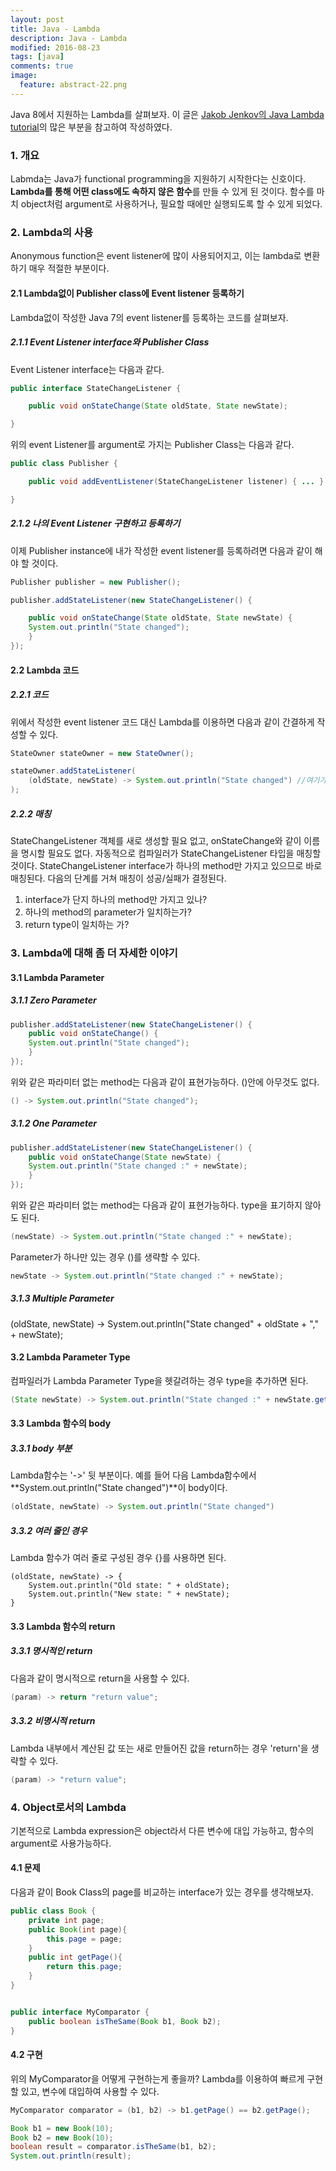 ```yaml
---
layout: post
title: Java - Lambda
description: Java - Lambda 
modified: 2016-08-23
tags: [java]
comments: true
image:
  feature: abstract-22.png
---
```

Java 8에서 지원하는 Lambda를 살펴보자. 이 글은 [Jakob Jenkov의 Java Lambda tutorial](http://tutorials.jenkov.com/java/lambda-expressions.html)의 많은 부분을 참고하여 작성하였다. 

### 1. 개요

Labmda는 Java가 functional programming을 지원하기 시작한다는 신호이다. **Lambda를 통해 어떤 class에도 속하지 않은 함수**를 만들 수 있게 된 것이다. 함수를 마치 object처럼 argument로 사용하거나, 필요할 때에만 실행되도록 할 수 있게 되었다. 


### 2. Lambda의 사용

Anonymous function은 event listener에 많이 사용되어지고, 이는 lambda로 변환하기 매우 적절한 부분이다. 

#### 2.1 Lambda없이 Publisher class에 Event listener 등록하기 

Lambda없이 작성한 Java 7의 event listener를 등록하는 코드를 살펴보자. 


##### 2.1.1 Event Listener interface와 Publisher Class

Event Listener interface는 다음과 같다.  

```java
public interface StateChangeListener {

    public void onStateChange(State oldState, State newState);

}
```

위의 event Listener를 argument로 가지는 Publisher Class는 다음과 같다. 

```java
public class Publisher {

    public void addEventListener(StateChangeListener listener) { ... }

}
```

##### 2.1.2 나의 Event Listener 구현하고 등록하기 

이제 Publisher instance에 내가 작성한 event listener를 등록하려면 다음과 같이 해야 할 것이다. 


```java
Publisher publisher = new Publisher();

publisher.addStateListener(new StateChangeListener() {

    public void onStateChange(State oldState, State newState) {
	System.out.println("State changed");
    }
});
```

#### 2.2 Lambda 코드 


##### 2.2.1 코드 

위에서 작성한 event listener 코드 대신 Lambda를 이용하면 다음과 같이 간결하게 작성할 수 있다. 

```java
StateOwner stateOwner = new StateOwner();

stateOwner.addStateListener(
    (oldState, newState) -> System.out.println("State changed") //여기가 lambda 코드
);
```

##### 2.2.2 매칭

StateChangeListener 객체를 새로 생성할 필요 없고, onStateChange와 같이 이름을 명시할 필요도 없다. 자동적으로 컴파일러가 StateChangeListener 타입을 매칭할 것이다. StateChangeListener interface가 하나의 method만 가지고 있으므로 바로 매칭된다. 다음의 단계를 거쳐 매칭이 성공/실패가 결정된다.  

1. interface가 단지 하나의 method만 가지고 있나?
2. 하나의 method의 parameter가 일치하는가?
3. return type이 일치하는 가?

### 3. Lambda에 대해 좀 더 자세한 이야기 

#### 3.1 Lambda Parameter

##### 3.1.1 Zero Parameter

```java
publisher.addStateListener(new StateChangeListener() {
    public void onStateChange() {
	System.out.println("State changed");
    }
});
```

위와 같은 파라미터 없는 method는 다음과 같이 표현가능하다. ()안에 아무것도 없다. 

```java
() -> System.out.println("State changed");
```

##### 3.1.2 One Parameter

```java
publisher.addStateListener(new StateChangeListener() {
    public void onStateChange(State newState) {
	System.out.println("State changed :" + newState);
    }
});
```

위와 같은 파라미터 없는 method는 다음과 같이 표현가능하다. type을 표기하지 않아도 된다. 

```java
(newState) -> System.out.println("State changed :" + newState);
```

Parameter가 하나만 있는 경우 ()를 생략할 수 있다. 

```java
newState -> System.out.println("State changed :" + newState);
```

##### 3.1.3 Multiple Parameter

(oldState, newState) -> System.out.println("State changed" + oldState + "," + newState);

#### 3.2 Lambda Parameter Type

컴파일러가 Lambda Parameter Type을 헷갈려하는 경우 type을 추가하면 된다. 

```java
(State newState) -> System.out.println("State changed :" + newState.getName());
```

#### 3.3 Lambda 함수의 body

##### 3.3.1 body 부분

Lambda함수는 '->' 뒷 부분이다. 예를 들어 다음 Lambda함수에서 **System.out.println("State changed")**이 body이다. 

```java
(oldState, newState) -> System.out.println("State changed")
```

##### 3.3.2 여러 줄인 경우 

Lambda 함수가 여러 줄로 구성된 경우 {}를 사용하면 된다. 

```
(oldState, newState) -> {
    System.out.println("Old state: " + oldState);
    System.out.println("New state: " + newState);
}
```

#### 3.3 Lambda 함수의 return

##### 3.3.1 명시적인 return

다음과 같이 명시적으로 return을 사용할 수 있다. 

```java
(param) -> return "return value";
```

##### 3.3.2 비명시적 return 

Lambda 내부에서 계산된 값 또는 새로 만들어진 값을 return하는 경우 'return'을 생략할 수 있다. 

```java
(param) -> "return value";
```

### 4. Object로서의 Lambda

기본적으로 Lambda expression은 object라서 다른 변수에 대입 가능하고, 함수의 argument로 사용가능하다. 

#### 4.1 문제 

다음과 같이 Book Class의 page를 비교하는 interface가 있는 경우를 생각해보자. 

```java
public class Book {
    private int page;
    public Book(int page){
        this.page = page;
    }
    public int getPage(){
        return this.page;
    }
}


public interface MyComparator {
    public boolean isTheSame(Book b1, Book b2);
}
```

#### 4.2 구현 

위의 MyComparator을 어떻게 구현하는게 좋을까? Lambda를 이용하여 빠르게 구현할 있고, 변수에 대입하여 사용할 수 있다. 

```java
MyComparator comparator = (b1, b2) -> b1.getPage() == b2.getPage();

Book b1 = new Book(10);
Book b2 = new Book(10);
boolean result = comparator.isTheSame(b1, b2);
System.out.println(result);
```
